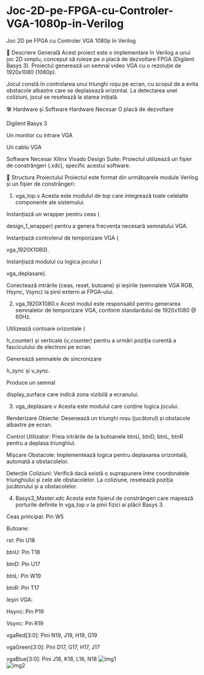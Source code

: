# Joc-2D-pe-FPGA-cu-Controler-VGA-1080p-in-Verilog

Joc 2D pe FPGA cu Controler VGA 1080p în Verilog

📝 Descriere Generală
Acest proiect este o implementare în Verilog a unui joc 2D simplu, conceput să ruleze pe o placă de dezvoltare FPGA (Digilent Basys 3). Proiectul generează un semnal video VGA cu o rezoluție de 1920x1080 (1080p).

Jocul constă în controlarea unui triunghi roșu pe ecran, cu scopul de a evita obstacole albastre care se deplasează orizontal. La detectarea unei coliziuni, jocul se resetează la starea inițială.

🛠️ Hardware și Software
Hardware Necesar
O placă de dezvoltare 

Digilent Basys 3 

Un monitor cu intrare VGA

Un cablu VGA

Software Necesar
Xilinx Vivado Design Suite: Proiectul utilizează un fișier de constrângeri (.xdc), specific acestui software.

📁 Structura Proiectului
Proiectul este format din următoarele module Verilog și un fișier de constrângeri:

1. vga_top.v
Acesta este modulul de top care integrează toate celelalte componente ale sistemului.



Instanțiază un wrapper pentru ceas (

design_1_wrapper) pentru a genera frecvența necesară semnalului VGA.

Instanțiază controlerul de temporizare VGA (

vga_1920X1080).

Instanțiază modulul cu logica jocului (

vga_deplasare).

Conectează intrările (ceas, reset, butoane) și ieșirile (semnalele VGA RGB, Hsync, Vsync) la pinii externi ai FPGA-ului.



2. vga_1920X1080.v
Acest modul este responsabil pentru generarea semnalelor de temporizare VGA, conform standardului de 1920x1080 @ 60Hz.

Utilizează contoare orizontale (

h_counter) și verticale (v_counter) pentru a urmări poziția curentă a fasciculului de electroni pe ecran.


Generează semnalele de sincronizare 

h_sync și v_sync.

Produce un semnal 

display_surface care indică zona vizibilă a ecranului.

3. vga_deplasare.v
Acesta este modulul care conține logica jocului.


Renderizare Obiecte: Desenează un triunghi roșu (jucătorul) și obstacole albastre pe ecran.


Control Utilizator: Preia intrările de la butoanele btnU, btnD, btnL, btnR pentru a deplasa triunghiul.


Mișcare Obstacole: Implementează logica pentru deplasarea orizontală, automată a obstacolelor.


Detecție Coliziuni: Verifică dacă există o suprapunere între coordonatele triunghiului și cele ale obstacolelor. La coliziune, resetează poziția jucătorului și a obstacolelor.



4. Basys3_Master.xdc
Acesta este fișierul de constrângeri care mapează porturile definite în vga_top.v la pinii fizici ai plăcii Basys 3.


Ceas principal: Pin W5 

Butoane:


rst: Pin U18 


btnU: Pin T18 


btnD: Pin U17 


btnL: Pin W19 


btnR: Pin T17 

Ieșiri VGA:


Hsync: Pin P19 


Vsync: Pin R19 


vgaRed[3:0]: Pini N19, J19, H19, G19 


vgaGreen[3:0]: Pini D17, G17, H17, J17 


vgaBlue[3:0]: Pini J18, K18, L18, N18 
![img1](https://github.com/user-attachments/assets/233a3ab8-4a86-49b9-a720-41fffcbcf739)  
![img2](https://github.com/user-attachments/assets/aad6efb3-906a-4e43-96c3-2119b61978b0)
